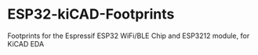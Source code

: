# ESP32-kiCAD-Footprints
Footprints for the Espressif ESP32 WiFi/BLE Chip and ESP3212 module, for KiCAD EDA 
